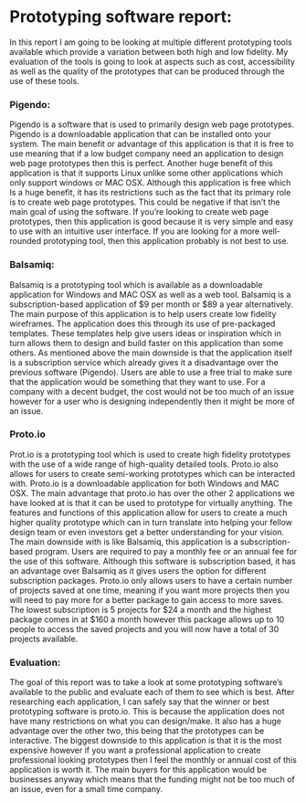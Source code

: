# Prototyping software report:
In this report I am going to be looking at multiple different prototyping tools available which provide a variation between both high and low fidelity. My evaluation of the tools is going to look at aspects such as cost, accessibility as well as the quality of the prototypes that can be produced through the use of these tools.
### Pigendo:
Pigendo is a software that is used to primarily design web page prototypes. Pigendo is a downloadable application that can be installed onto your system. The main benefit or advantage of this application is that it is free to use meaning that if a low budget company need an application to design web page prototypes then this is perfect. Another huge benefit of this application is that it supports Linux unlike some other applications which only support windows or MAC OSX.
Although this application is free which Is a huge benefit, it has its restrictions such as the fact that its primary role is to create web page prototypes. This could be negative if that isn’t the main goal of using the software. If you’re looking to create web page prototypes, then this application is good because it is very simple and easy to use with an intuitive user interface. If you are looking for a more well-rounded prototyping tool, then this application probably is not best to use. 
### Balsamiq:
Balsamiq is a prototyping tool which is available as a downloadable application for Windows and MAC OSX as well as a web tool. Balsamiq is a subscription-based application of $9 per month or $89 a year alternatively. The main purpose of this application is to help users create low fidelity wireframes. The application does this through its use of pre-packaged templates. These templates help give users ideas or inspiration which in turn allows them to design and build faster on this application than some others.
As mentioned above the main downside is that the application itself is a subscription service which already gives it a disadvantage over the previous software (Pigendo). Users are able to use a free trial to make sure that the application would be something that they want to use. For a company with a decent budget, the cost would not be too much of an issue however for a user who is designing independently then it might be more of an issue.
### Proto.io
Prot.io is a prototyping tool which is used to create high fidelity prototypes with the use of a wide range of high-quality detailed tools. Proto.io also allows for users to create semi-working prototypes which can be interacted with. Proto.io is a downloadable application for both Windows and MAC OSX. The main advantage that proto.io has over the other 2 applications we have looked at is that it can be used to prototype for virtually anything. The features and functions of this application allow for users to create a much higher quality prototype which can in turn translate into helping your fellow design team or even investors get a better understanding for your vision.
The main downside with is like Balsamiq, this application is a subscription-based program. Users are required to pay a monthly fee or an annual fee for the use of this software. Although this software is subscription based, it has an advantage over Balsamiq as it gives users the option for different subscription packages. Proto.io only allows users to have a certain number of projects saved at one time, meaning if you want more projects then you will need to pay more for a better package to gain access to more saves. The lowest subscription is 5 projects for $24 a month and the highest package comes in at $160 a month however this package allows up to 10 people to access the saved projects and you will now have a total of 30 projects available.
### Evaluation:
The goal of this report was to take a look at some prototyping software’s available to the public and evaluate each of them to see which is best. After researching each application, I can safely say that the winner or best prototyping software is proto.io. This is because the application does not have many restrictions on what you can design/make. It also has a huge advantage over the other two, this being that the prototypes can be interactive. The biggest downside to this application is that it is the most expensive however if you want a professional application to create professional looking prototypes then I feel the monthly or annual cost of this application is worth it. The main buyers for this application would be businesses anyway which means that the funding might not be too much of an issue, even for a small time company.
